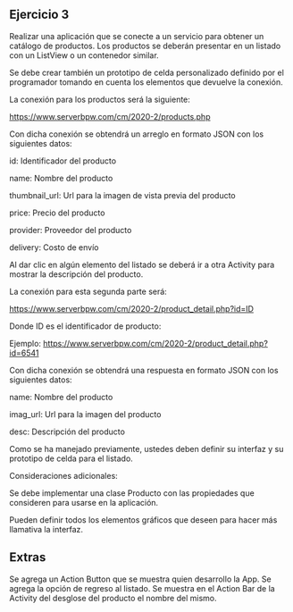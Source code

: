 ## Ejercicio 3
Realizar una aplicación que se conecte a un servicio para obtener un catálogo de productos. Los productos se deberán presentar en un listado con un ListView o un contenedor similar.

Se debe crear también un prototipo de celda personalizado definido por el programador tomando en cuenta los elementos que devuelve la conexión.

La conexión para los productos será la siguiente:

https://www.serverbpw.com/cm/2020-2/products.php

Con dicha conexión se obtendrá un arreglo en formato JSON con los siguientes datos:

id: Identificador del producto

name: Nombre del producto

thumbnail_url: Url para la imagen de vista previa del producto

price: Precio del producto

provider: Proveedor del producto

delivery: Costo de envío


Al dar clic en algún elemento del listado se deberá ir a otra Activity para mostrar la descripción del producto.

La conexión para esta segunda parte será:

https://www.serverbpw.com/cm/2020-2/product_detail.php?id=ID

Donde ID es el identificador de producto:

Ejemplo: https://www.serverbpw.com/cm/2020-2/product_detail.php?id=6541

Con dicha conexión se obtendrá una respuesta en formato JSON con los siguientes datos:

name: Nombre del producto

imag_url: Url para la imagen del producto

desc: Descripción del producto

Como se ha manejado previamente, ustedes deben definir su interfaz y su prototipo de celda para el listado.

Consideraciones adicionales:

Se debe implementar una clase Producto con las propiedades que consideren para usarse en la aplicación.

Pueden definir todos los elementos gráficos que deseen para hacer más llamativa la interfaz.

## Extras
Se agrega un Action Button que se muestra quien desarrollo la App.
Se agrega la opción de regreso al listado.
Se muestra en el Action Bar de la Activity del desglose del producto el nombre del mismo.